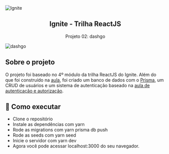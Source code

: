 <img alt="Ignite" src="https://i.imgur.com/eCVyxxy.png">
<h2 align="center">
  Ignite - Trilha ReactJS
</h2>
<p align="center">
  Projeto 02: dashgo
</p>
<img alt="dashgo" src="https://i.imgur.com/yAyKn5v.png">

## Sobre o projeto

O projeto foi baseado no 4º módulo da trilha ReactJS do Ignite. Além do que foi construído na [aula](https://github.com/matheuslanduci/aula04-trilha-react), foi criado um banco de dados com o [Prisma](https://www.prisma.io), um CRUD de usuários e um sistema de autenticação baseado na [aula de autenticação e autorização](https://github.com/matheuslanduci/aula05-trilha-react).

## 🚀 Como executar

- Clone o repositório
- Instale as dependências com yarn
- Rode as migrations com yarn prisma db push
- Rode as seeds com yarn seed
- Inicie o servidor com yarn dev
- Agora você pode acessar localhost:3000 do seu navegador.
